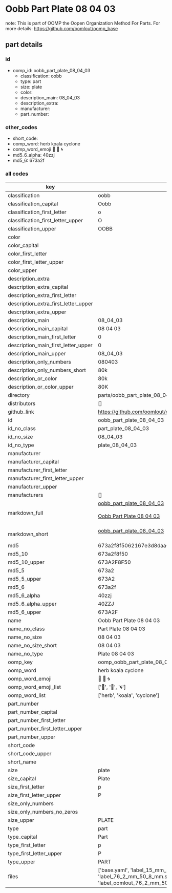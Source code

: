 # Oobb Part Plate 08 04 03  

note: This is part of OOMP the Oopen Organization Method For Parts. For more details: https://github.com/oomlout/oomp_base

##  part details





### id
* oomp_id: oobb_part_plate_08_04_03
  * classification: oobb
  * type: part
  * size: plate
  * color: 
  * description_main: 08_04_03
  * description_extra: 
  * manufacturer: 
  * part_number: 

### other_codes
* short_code: 
* oomp_word: herb koala cyclone
* oomp_word_emoji :herb: :koala: :cyclone:
* md5_6_alpha: 40zzj
* md5_6: 673a2f

### all codes 
| key | value |  
| --- | --- |  
| classification | oobb |  
| classification_capital | Oobb |  
| classification_first_letter | o |  
| classification_first_letter_upper | O |  
| classification_upper | OOBB |  
| color |  |  
| color_capital |  |  
| color_first_letter |  |  
| color_first_letter_upper |  |  
| color_upper |  |  
| description_extra |  |  
| description_extra_capital |  |  
| description_extra_first_letter |  |  
| description_extra_first_letter_upper |  |  
| description_extra_upper |  |  
| description_main | 08_04_03 |  
| description_main_capital | 08 04 03 |  
| description_main_first_letter | 0 |  
| description_main_first_letter_upper | 0 |  
| description_main_upper | 08_04_03 |  
| description_only_numbers | 080403 |  
| description_only_numbers_short | 80k |  
| description_or_color | 80k |  
| description_or_color_upper | 80K |  
| directory | parts/oobb_part_plate_08_04_03 |  
| distributors | [] |  
| github_link | https://github.com/oomlout/oomlout_oomp_part_src/tree/main/parts/oobb_part_plate_08_04_03/working |  
| id | oobb_part_plate_08_04_03 |  
| id_no_class | part_plate_08_04_03 |  
| id_no_size | 08_04_03 |  
| id_no_type | plate_08_04_03 |  
| manufacturer |  |  
| manufacturer_capital |  |  
| manufacturer_first_letter |  |  
| manufacturer_first_letter_upper |  |  
| manufacturer_upper |  |  
| manufacturers | [] |  
| markdown_full | [oobb_part_plate_08_04_03](https://github.com/oomlout/oomlout_oomp_part_src/tree/main/parts/oobb_part_plate_08_04_03/working)<br>[](https://github.com/oomlout/oomlout_oomp_part_src/tree/main/parts/oobb_part_plate_08_04_03/working)<br>[Oobb Part Plate 08 04 03](https://github.com/oomlout/oomlout_oomp_part_src/tree/main/parts/oobb_part_plate_08_04_03/working)<br><br> |  
| markdown_short | [oobb_part_plate_08_04_03](https://github.com/oomlout/oomlout_oomp_part_src/tree/main/parts/oobb_part_plate_08_04_03/working)<br><br> |  
| md5 | 673a2f8f5062167e3d8daa6b0e0572f7 |  
| md5_10 | 673a2f8f50 |  
| md5_10_upper | 673A2F8F50 |  
| md5_5 | 673a2 |  
| md5_5_upper | 673A2 |  
| md5_6 | 673a2f |  
| md5_6_alpha | 40zzj |  
| md5_6_alpha_upper | 40ZZJ |  
| md5_6_upper | 673A2F |  
| name | Oobb Part Plate 08 04 03 |  
| name_no_class | Part Plate 08 04 03 |  
| name_no_size | 08 04 03 |  
| name_no_size_short | 08 04 03 |  
| name_no_type | Plate 08 04 03 |  
| oomp_key | oomp_oobb_part_plate_08_04_03 |  
| oomp_word | herb koala cyclone |  
| oomp_word_emoji | :herb: :koala: :cyclone: |  
| oomp_word_emoji_list | [':herb:', ':koala:', ':cyclone:'] |  
| oomp_word_list | ['herb', 'koala', 'cyclone'] |  
| part_number |  |  
| part_number_capital |  |  
| part_number_first_letter |  |  
| part_number_first_letter_upper |  |  
| part_number_upper |  |  
| short_code |  |  
| short_code_upper |  |  
| short_name |  |  
| size | plate |  
| size_capital | Plate |  
| size_first_letter | p |  
| size_first_letter_upper | P |  
| size_only_numbers |  |  
| size_only_numbers_no_zeros |  |  
| size_upper | PLATE |  
| type | part |  
| type_capital | Part |  
| type_first_letter | p |  
| type_first_letter_upper | P |  
| type_upper | PART |  
| files | ['base.yaml', 'label_15_mm_30_mm.pdf', 'label_15_mm_30_mm.svg', 'label_76_2_mm_50_8_mm.pdf', 'label_76_2_mm_50_8_mm.svg', 'label_oomlout_76_2_mm_50_8_mm.pdf', 'label_oomlout_76_2_mm_50_8_mm.svg', 'readme.md', 'working.json', 'working.yaml'] |  

